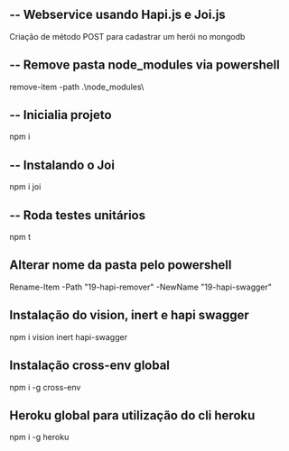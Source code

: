 ## -- Webservice usando Hapi.js e Joi.js
Criação de método POST para cadastrar um herói no mongodb

## -- Remove pasta node_modules via powershell
remove-item -path .\node_modules\

## -- Inicialia projeto
npm i

## -- Instalando o Joi
npm i joi

## -- Roda testes unitários
npm t

## Alterar nome da pasta pelo powershell
Rename-Item -Path "19-hapi-remover" -NewName "19-hapi-swagger"

## Instalação do vision, inert e hapi swagger
npm i vision inert hapi-swagger

## Instalação cross-env global
npm i -g cross-env

## Heroku global para utilização do cli heroku
npm i -g heroku
